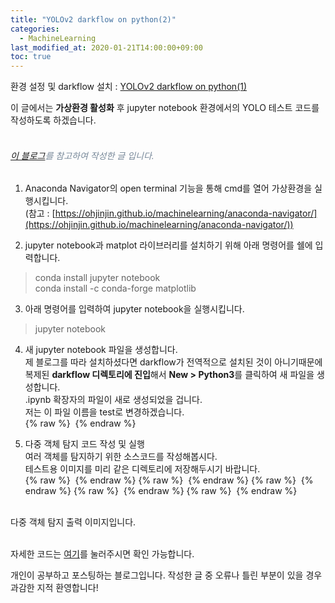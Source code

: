 ```yaml
---
title: "YOLOv2 darkflow on python(2)"
categories: 
  - MachineLearning
last_modified_at: 2020-01-21T14:00:00+09:00
toc: true
---
```


환경 설정 및 darkflow 설치 : [YOLOv2 darkflow on python(1)](https://ohjinjin.github.io/machinelearning/darkflow-1/)<br/>

이 글에서는 **가상환경 활성화** 후 jupyter notebook 환경에서의 YOLO 테스트 코드를 작성하도록 하겠습니다.<br/><br/>

###### <span style="color:lightslategray"> [이 블로그](https://reyrei.tistory.com/17)를 참고하여 작성한 글 입니다.</span>

1. Anaconda Navigator의 open terminal 기능을 통해 cmd를 열어 가상환경을 실행시킵니다.<br/>
(참고 : [https://ohjinjin.github.io/machinelearning/anaconda-navigator/](https://ohjinjin.github.io/machinelearning/anaconda-navigator/))<br/>

2. jupyter notebook과 matplot 라이브러리를 설치하기 위해 아래 명령어를 쉘에 입력합니다.<br/>
>conda install jupyter notebook<br/>
>conda install \-c conda\-forge matplotlib<br/>

3. 아래 명령어를 입력하여 jupyter notebook을 실행시킵니다.<br/>
>jupyter notebook<br/>

4. 새 jupyter notebook 파일을 생성합니다.<br/>
제 블로그를 따라 설치하셨다면 darkflow가 전역적으로 설치된 것이 아니기때문에 복제된 **darkflow 디렉토리에 진입**해서 **New \> Python3**를 클릭하여 새 파일을 생성합니다.<br/>
.ipynb 확장자의 파일이 새로 생성되었을 겁니다.<br/>
저는 이 파일 이름을 test로 변경하겠습니다.<br/>
{% raw %} <img src="https://ohjinjin.github.io/assets/images/20200121yolo/capture1.JPG" alt=""> {% endraw %}


5. 다중 객체 탐지 코드 작성 및 실행<br/>
여러 객체를 탐지하기 위한 소스코드를 작성해봅시다.<br/>
테스트용 이미지를 미리 같은 디렉토리에 저장해두시기 바랍니다.<br/>
{% raw %} <img src="https://ohjinjin.github.io/assets/images/20200121yolo/capture2.JPG" alt=""> {% endraw %}
{% raw %} <img src="https://ohjinjin.github.io/assets/images/20200121yolo/capture3.JPG" alt=""> {% endraw %}
{% raw %} <img src="https://ohjinjin.github.io/assets/images/20200121yolo/capture4.JPG" alt=""> {% endraw %}
{% raw %} <img src="https://ohjinjin.github.io/assets/images/20200121yolo/capture5.JPG" alt=""> {% endraw %}
{% raw %} <img src="https://ohjinjin.github.io/assets/images/20200121yolo/capture6.JPG" alt=""> {% endraw %}

<br/>다중 객체 탐지 출력 이미지입니다.<br/><br/>

자세한 코드는 [여기](https://github.com/ohjinjin/test_darkflow/blob/master/test.ipynb)를 눌러주시면 확인 가능합니다.<br/>

개인이 공부하고 포스팅하는 블로그입니다. 작성한 글 중 오류나 틀린 부분이 있을 경우 과감한 지적 환영합니다!<br/><br/>